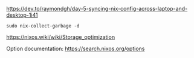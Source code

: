 https://dev.to/raymondgh/day-5-syncing-nix-config-across-laptop-and-desktop-1i41

`sudo nix-collect-garbage -d`

https://nixos.wiki/wiki/Storage_optimization

Option documentation: https://search.nixos.org/options
